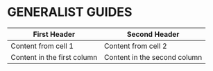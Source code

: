 # GENERALIST GUIDES

First Header | Second Header
------------ | -------------
Content from cell 1 | Content from cell 2
Content in the first column | Content in the second column
